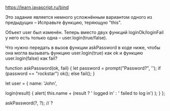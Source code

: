 https://learn.javascript.ru/bind


Это задание является немного усложнённым вариантом одного из предыдущих – Исправьте функцию, теряющую "this".

Объект user был изменён. Теперь вместо двух функций loginOk/loginFail у него есть только одна – user.login(true/false).

Что нужно передать в вызов функции askPassword в коде ниже, чтобы она могла вызывать функцию user.login(true) как ok и функцию user.login(false) как fail?

function askPassword(ok, fail) {
let password = prompt("Password?", '');
if (password == "rockstar") ok();
else fail();
}

let user = {
name: 'John',

login(result) {
alert( this.name + (result ? ' logged in' : ' failed to log in') );
}
};

askPassword(?, ?); // ?